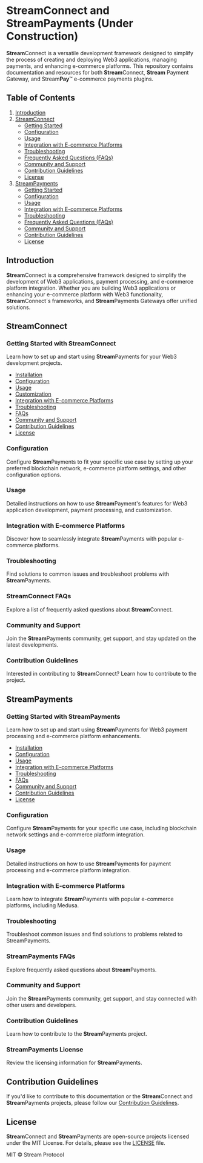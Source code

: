 # StreamConnect and StreamPayments (Under Construction)

**Stream**Connect is a versatile development framework designed to simplify the process of creating and deploying Web3 applications, managing payments, and enhancing e-commerce platforms. This repository contains documentation and resources for both **Stream**Connect, **Stream** Payment Gateway, and Stream**Pay**™ e-commerce payments plugins.

## Table of Contents

1. [Introduction](#introduction)
2. [StreamConnect](#streamconnect)
   - [Getting Started](#getting-started-with-streamconnect)
   - [Configuration](#configuration)
   - [Usage](#usage)
   - [Integration with E-commerce Platforms](#integration-with-e-commerce-platforms)
   - [Troubleshooting](#troubleshooting)
   - [Frequently Asked Questions (FAQs)](#streamconnect-faqs)
   - [Community and Support](#community-and-support)
   - [Contribution Guidelines](#contribution-guidelines)
   - [License](#streamconnect-license)
3. [StreamPayments](#streampayments)
   - [Getting Started](#getting-started-with-streampayments)
   - [Configuration](#configuration-1)
   - [Usage](#usage-1)
   - [Integration with E-commerce Platforms](#integration-with-e-commerce-platforms-1)
   - [Troubleshooting](#troubleshooting-1)
   - [Frequently Asked Questions (FAQs)](#streampayments-faqs)
   - [Community and Support](#community-and-support-1)
   - [Contribution Guidelines](#contribution-guidelines-1)
   - [License](#streampayments-license)

## Introduction

**Stream**Connect is a comprehensive framework designed to simplify the development of Web3 applications, payment processing, and e-commerce platform integration. Whether you are building Web3 applications or enhancing your e-commerce platform with Web3 functionality, **Stream**Connect´s frameworks, and **Stream**Payments Gateways offer unified solutions.

## StreamConnect

### Getting Started with StreamConnect

Learn how to set up and start using **Stream**Payments for your Web3 development projects.

- [Installation](#installation)
- [Configuration](#configuration)
- [Usage](#usage)
- [Customization](#customization)
- [Integration with E-commerce Platforms](#integration-with-e-commerce-platforms)
- [Troubleshooting](#troubleshooting)
- [FAQs](#streamconnect-faqs)
- [Community and Support](#community-and-support)
- [Contribution Guidelines](#contribution-guidelines)
- [License](#streamconnect-license)

### Configuration

Configure **Stream**Payments to fit your specific use case by setting up your preferred blockchain network, e-commerce platform settings, and other configuration options.

### Usage

Detailed instructions on how to use **Stream**Payment's features for Web3 application development, payment processing, and customization.

### Integration with E-commerce Platforms

Discover how to seamlessly integrate **Stream**Payments with popular e-commerce platforms.

### Troubleshooting

Find solutions to common issues and troubleshoot problems with **Stream**Payments.

### StreamConnect FAQs

Explore a list of frequently asked questions about **Stream**Connect.

### Community and Support

Join the **Stream**Payments community, get support, and stay updated on the latest developments.

### Contribution Guidelines

Interested in contributing to **Stream**Connect? Learn how to contribute to the project.

## StreamPayments

### Getting Started with StreamPayments

Learn how to set up and start using **Stream**Payments for Web3 payment processing and e-commerce platform enhancements.

- [Installation](#installation-1)
- [Configuration](#configuration-1)
- [Usage](#usage-1)
- [Integration with E-commerce Platforms](#integration-with-e-commerce-platforms-1)
- [Troubleshooting](#troubleshooting-1)
- [FAQs](#streampayments-faqs)
- [Community and Support](#community-and-support-1)
- [Contribution Guidelines](#contribution-guidelines-1)
- [License](#streampayments-license)

### Configuration

Configure **Stream**Payments for your specific use case, including blockchain network settings and e-commerce platform integration.

### Usage

Detailed instructions on how to use **Stream**Payments for payment processing and e-commerce platform integration.

### Integration with E-commerce Platforms

Learn how to integrate **Stream**Payments with popular e-commerce platforms, including Medusa.

### Troubleshooting

Troubleshoot common issues and find solutions to problems related to StreamPayments.

### StreamPayments FAQs

Explore frequently asked questions about **Stream**Payments.

### Community and Support

Join the **Stream**Payments community, get support, and stay connected with other users and developers.

### Contribution Guidelines

Learn how to contribute to the **Stream**Payments project.

### StreamPayments License

Review the licensing information for **Stream**Payments.

## Contribution Guidelines

If you'd like to contribute to this documentation or the **Stream**Connect and **Stream**Payments projects, please follow our [Contribution Guidelines](CONTRIBUTING.md).

## License

**Stream**Connect and **Stream**Payments are open-source projects licensed under the MIT License. For details, please see the [LICENSE](LICENSE) file.

MIT © Stream Protocol

